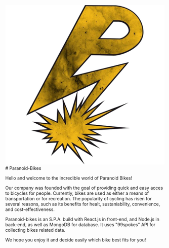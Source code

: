 <img src="./client/src/assets/Logo.png" alt="paranoid-bikes_logo" /># Paranoid-Bikes

Hello and welcome to the incredible world of Paranoid Bikes! 

Our company was founded with the goal of providing quick and easy acces to bicycles for people. Currently, bikes are used as either a means of transportation or
for recreation. The popularity of cycling has risen for several reasons, such as its benefits for healt, sustaniability, convenience, and cost-effectiveness. <br>

Paranoid-bikes is an S.P.A. build with React.js in front-end, and Node.js in back-end, as well as MongoDB for database. It uses "99spokes" API for collecting bikes
related data. <br>

We hope you enjoy it and decide easily which bike best fits for you!
